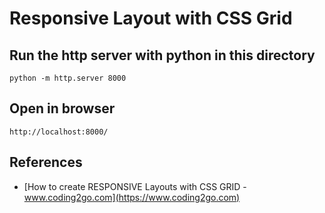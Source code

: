 # Responsive Layout with CSS Grid

## Run the http server with python in this directory
```
python -m http.server 8000
```

## Open in browser
```
http://localhost:8000/
```

## References
- [How to create RESPONSIVE Layouts with CSS GRID - www.coding2go.com](https://www.coding2go.com)